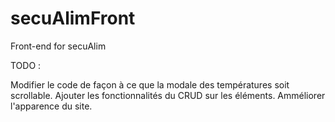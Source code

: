 # secuAlimFront
Front-end for secuAlim 


TODO :

Modifier le code de façon à ce que la modale des températures soit scrollable.
Ajouter les fonctionnalités du CRUD sur les éléments.
Amméliorer l'apparence du site.